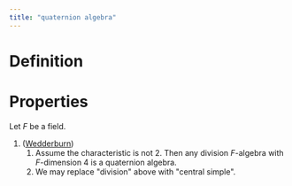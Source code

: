 ```yaml
---
title: "quaternion algebra"
---
```


# Definition

# Properties
Let $F$ be a field.
1. ([Wedderburn](<notes/ntpy/Wedderburn.md>)) 
	1. Assume the characteristic is not 2. Then any division $F$-algebra with $F$-dimension 4 is a quaternion algebra.
	2. We may replace "division" above with "central simple".
